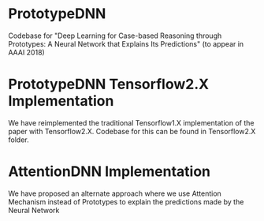 # PrototypeDNN
Codebase for "Deep Learning for Case-based Reasoning through Prototypes: A Neural Network
that Explains Its Predictions" (to appear in AAAI 2018)

# PrototypeDNN Tensorflow2.X Implementation
We have reimplemented the traditional Tensorflow1.X implementation of the paper with Tensorflow2.X. Codebase for this can be found in Tensorflow2.X folder.

# AttentionDNN Implementation
We have proposed an alternate approach where we use Attention Mechanism instead of Prototypes to explain the predictions made by the Neural Network
